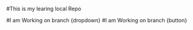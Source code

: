 #This is my learing local Repo

#I am Working on branch {dropdown}
#I am Working on branch {button}

